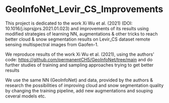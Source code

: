 # GeoInfoNet_Levir_CS_Improvements
This project is dedicated to the work Xi Wu et al. (2021) (DOI: 10.1016/j.isprsjprs.2021.01.023) and improvements of its results using modified strategies of learning NN, augmentations &amp; other tricks to reach better cloud &amp; snow segmentation results on Levir_CS dataset remote sensing multispectral images from Gaofen-1.

We reproduce results of the work Xi Wu et al. (2021), using the authors' code: https://github.com/permanentCH5/GeoInfoNet/tree/main and do further studies of training and sampling approaches trying to get better results

We use the same NN (GeoInfoNet) and data, provided by the authors & research the possibilities of improving cloud and snow segmentation quality by changing the training pipeline, add new augmentations and souping ceveral models etc.
